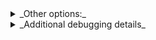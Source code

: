 <details>
<summary>_Other options:_</summary>
{{ item.node.explanation|escape|replace('  ', '<br>') }}
</details>

<details>
<summary>_Additional debugging details_</summary>
Path:<br>
`{{ item.node.path }}`<br>
Selector:<br>
`{{ item.node.selector|replace('$', 'S') }}`
</details>